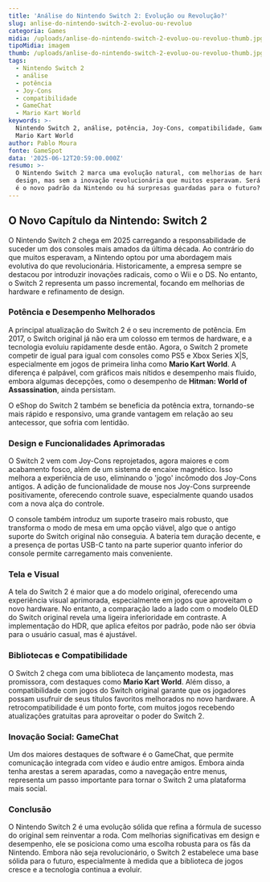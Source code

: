 ```yaml
---
title: 'Análise do Nintendo Switch 2: Evolução ou Revolução?'
slug: anlise-do-nintendo-switch-2-evoluo-ou-revoluo
categoria: Games
midia: /uploads/anlise-do-nintendo-switch-2-evoluo-ou-revoluo-thumb.jpg
tipoMidia: imagem
thumb: /uploads/anlise-do-nintendo-switch-2-evoluo-ou-revoluo-thumb.jpg
tags:
  - Nintendo Switch 2
  - análise
  - potência
  - Joy-Cons
  - compatibilidade
  - GameChat
  - Mario Kart World
keywords: >-
  Nintendo Switch 2, análise, potência, Joy-Cons, compatibilidade, GameChat,
  Mario Kart World
author: Pablo Moura
fonte: GameSpot
data: '2025-06-12T20:59:00.000Z'
resumo: >-
  O Nintendo Switch 2 marca uma evolução natural, com melhorias de hardware e
  design, mas sem a inovação revolucionária que muitos esperavam. Será que esse
  é o novo padrão da Nintendo ou há surpresas guardadas para o futuro?
---
```


## O Novo Capítulo da Nintendo: Switch 2

O Nintendo Switch 2 chega em 2025 carregando a responsabilidade de suceder um dos consoles mais amados da última década. Ao contrário do que muitos esperavam, a Nintendo optou por uma abordagem mais evolutiva do que revolucionária. Historicamente, a empresa sempre se destacou por introduzir inovações radicais, como o Wii e o DS. No entanto, o Switch 2 representa um passo incremental, focando em melhorias de hardware e refinamento de design.

### Potência e Desempenho Melhorados

A principal atualização do Switch 2 é o seu incremento de potência. Em 2017, o Switch original já não era um colosso em termos de hardware, e a tecnologia evoluiu rapidamente desde então. Agora, o Switch 2 promete competir de igual para igual com consoles como PS5 e Xbox Series X|S, especialmente em jogos de primeira linha como **Mario Kart World**. A diferença é palpável, com gráficos mais nítidos e desempenho mais fluido, embora algumas decepções, como o desempenho de **Hitman: World of Assassination**, ainda persistam.

O eShop do Switch 2 também se beneficia da potência extra, tornando-se mais rápido e responsivo, uma grande vantagem em relação ao seu antecessor, que sofria com lentidão.

### Design e Funcionalidades Aprimoradas

O Switch 2 vem com Joy-Cons reprojetados, agora maiores e com acabamento fosco, além de um sistema de encaixe magnético. Isso melhora a experiência de uso, eliminando o 'jogo' incômodo dos Joy-Cons antigos. A adição de funcionalidade de mouse nos Joy-Cons surpreende positivamente, oferecendo controle suave, especialmente quando usados com a nova alça do controle.

O console também introduz um suporte traseiro mais robusto, que transforma o modo de mesa em uma opção viável, algo que o antigo suporte do Switch original não conseguia. A bateria tem duração decente, e a presença de portas USB-C tanto na parte superior quanto inferior do console permite carregamento mais conveniente.

### Tela e Visual

A tela do Switch 2 é maior que a do modelo original, oferecendo uma experiência visual aprimorada, especialmente em jogos que aproveitam o novo hardware. No entanto, a comparação lado a lado com o modelo OLED do Switch original revela uma ligeira inferioridade em contraste. A implementação do HDR, que aplica efeitos por padrão, pode não ser óbvia para o usuário casual, mas é ajustável.

### Bibliotecas e Compatibilidade

O Switch 2 chega com uma biblioteca de lançamento modesta, mas promissora, com destaques como **Mario Kart World**. Além disso, a compatibilidade com jogos do Switch original garante que os jogadores possam usufruir de seus títulos favoritos melhorados no novo hardware. A retrocompatibilidade é um ponto forte, com muitos jogos recebendo atualizações gratuitas para aproveitar o poder do Switch 2.

### Inovação Social: GameChat

Um dos maiores destaques de software é o GameChat, que permite comunicação integrada com vídeo e áudio entre amigos. Embora ainda tenha arestas a serem aparadas, como a navegação entre menus, representa um passo importante para tornar o Switch 2 uma plataforma mais social.

### Conclusão

O Nintendo Switch 2 é uma evolução sólida que refina a fórmula de sucesso do original sem reinventar a roda. Com melhorias significativas em design e desempenho, ele se posiciona como uma escolha robusta para os fãs da Nintendo. Embora não seja revolucionário, o Switch 2 estabelece uma base sólida para o futuro, especialmente à medida que a biblioteca de jogos cresce e a tecnologia continua a evoluir.
